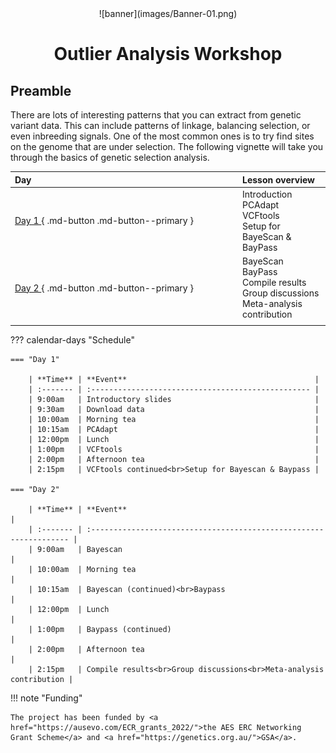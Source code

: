 <center>
![banner](images/Banner-01.png)
</center>

<style>h1 {text-align: center;}</style>
<h1><b>Outlier Analysis Workshop</b></h1>



## Preamble

There are lots of interesting patterns that you can extract from genetic variant data. This can include patterns of linkage, balancing selection, or even inbreeding signals. One of the most common ones is to try find sites on the genome that are under selection. The following vignette will take you through the basics of genetic selection analysis. 

| <div style="width:350px"> **Day**</div>           | **Lesson overview**                                                                       |
| :------------------------------------------------ | :---------------------------------------------------------------------------------------- |
| [  Day 1  ](./day_1/1.intro_and_setup.md){ .md-button .md-button--primary } | Introduction<br>PCAdapt<br>VCFtools<br>Setup for BayeScan & BayPass                       |
| [  Day 2  ](./day_2/4.bayescan.md){ .md-button .md-button--primary } | BayeScan<br>BayPass<br>Compile results<br>Group discussions<br>Meta-analysis contribution |
|                                                   |                                                                                           |

??? calendar-days "Schedule"

    === "Day 1"
    
        | **Time** | **Event**                                          |
        | :------- | :------------------------------------------------- |
        | 9:00am   | Introductory slides                                |
        | 9:30am   | Download data                                      |
        | 10:00am  | Morning tea                                        |
        | 10:15am  | PCAdapt                                            |
        | 12:00pm  | Lunch                                              |
        | 1:00pm   | VCFtools                                           |
        | 2:00pm   | Afternoon tea                                      |
        | 2:15pm   | VCFtools continued<br>Setup for Bayescan & Baypass |

    === "Day 2"

        | **Time** | **Event**                                                          |
        | :------- | :----------------------------------------------------------------- |
        | 9:00am   | Bayescan                                                           |
        | 10:00am  | Morning tea                                                        |
        | 10:15am  | Bayescan (continued)<br>Baypass                                    |
        | 12:00pm  | Lunch                                                              |
        | 1:00pm   | Baypass (continued)                                                |
        | 2:00pm   | Afternoon tea                                                      |
        | 2:15pm   | Compile results<br>Group discussions<br>Meta-analysis contribution |

!!! note "Funding"

    The project has been funded by <a href="https://ausevo.com/ECR_grants_2022/">the AES ERC Networking Grant Scheme</a> and <a href="https://genetics.org.au/">GSA</a>.

